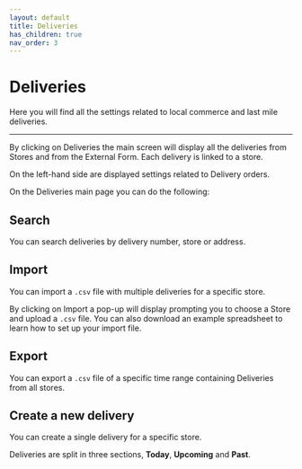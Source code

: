 ```yaml
---
layout: default
title: Deliveries
has_children: true
nav_order: 3
---
```


# Deliveries

<div class="alert mt-3 alert-info" role="alert">
Here you will find all the settings related to local commerce and last mile deliveries. 
</div>

---

By clicking on <span><i class="fa fa-bicycle" aria-hidden="true"></i> Deliveries</span> the main screen will display all the deliveries from Stores and from the External Form. Each delivery is linked to a store.

On the left-hand side are displayed settings related to Delivery orders.

On the Deliveries main page you can do the following:

## Search 
You can search deliveries by delivery number, store or address.

## <span><i class="fa fa-upload" aria-hidden="true"></i> Import<span>
You can import a `.csv` file with multiple deliveries for a specific store.

By clicking on <span><i class="fa fa-upload" aria-hidden="true"></i> Import<span> a pop-up will display prompting you to choose a Store and upload a `.csv` file. You can also download an example spreadsheet to learn how to set up your import file.

## <span><i class="fa fa-download" aria-hidden="true"></i> Export<span>
You can export a `.csv` file of a specific time range containing Deliveries from all stores.

## <span><i class="fa fa-plus" aria-hidden="true"></i> Create a new delivery<span>
You can create a single delivery for a specific store.

Deliveries are split in three sections, **Today**, **Upcoming** and **Past**.

